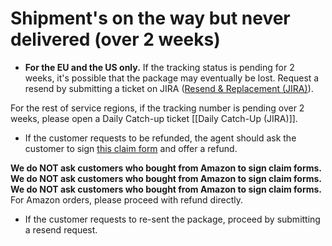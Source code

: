 # Shipment's on the way but never delivered (over 2 weeks)

- **For the EU and the US only.** If the tracking status is pending for 2 weeks, it's possible that the package may eventually be lost. Request a resend by submitting a ticket on JIRA ([Resend & Replacement (JIRA)](https://pg-support.github.io/supt-km/5.%20Systems%20%26%20Resources/Systems/PG%20Logistics%20Support%20%28JIRA%29/Resend%20%26%20Replacement%20%28JIRA%29/)).

For the rest of service regions, if the tracking number is pending over 2 weeks, please open a Daily Catch-up ticket [[Daily Catch-Up (JIRA)]].

- If the customer requests to be refunded, the agent should ask the customer to sign [this claim form](https://drive.google.com/file/d/1FFeuMNBOA_R0Z844Gi5zmk06VxsUs6Q8/view?usp=sharing) and offer a refund.

**We do NOT ask customers who bought from Amazon to sign claim forms.**
<br>
**We do NOT ask customers who bought from Amazon to sign claim forms.**
<br>
**We do NOT ask customers who bought from Amazon to sign claim forms.**
<br>
For Amazon orders, please proceed with refund directly.

- If the customer requests to re-sent the package, proceed by submitting a resend request.
